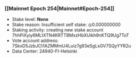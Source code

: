 ### [[Mainnet Epoch 254|Mainnet#Epoch-254]]
* Stake level: **None**
* Stake reason: Insufficient self stake: ◎0.000000000
* Staking activity: creating new stake account 7hhPiXyiy6MLtXTN4KRTTBMxzHbXUikh9nKTQ9Ug7ToT
* Vote account address: 7SkxD5JzbJCt1AZMMmU4Luiz7g93eSgLsGV7SQyYYR2u
* Data Center: 24940-FI-Helsinki